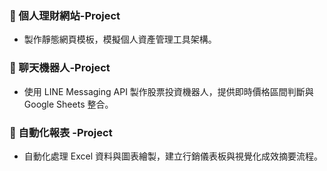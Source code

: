 ### 📁 個人理財網站-Project
- 製作靜態網頁模板，模擬個人資產管理工具架構。

### 📁 聊天機器人-Project
- 使用 LINE Messaging API 製作股票投資機器人，提供即時價格區間判斷與 Google Sheets 整合。

### 📁 自動化報表 -Project
- 自動化處理 Excel 資料與圖表繪製，建立行銷儀表板與視覺化成效摘要流程。

